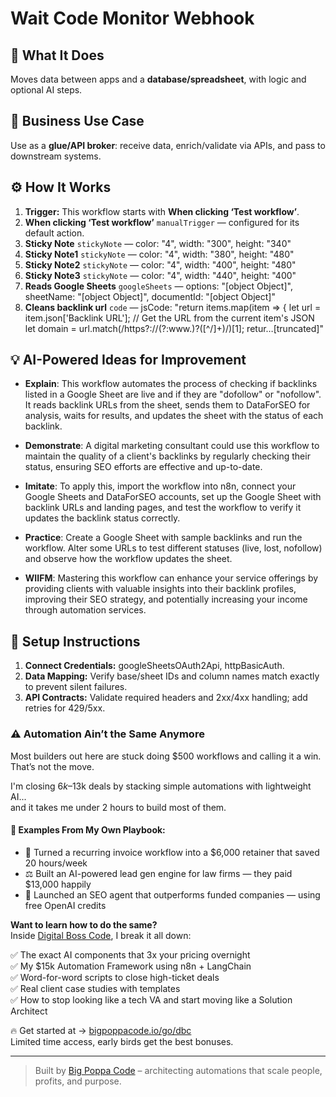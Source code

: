 # Wait Code Monitor Webhook
## 🚀 What It Does
Moves data between apps and a **database/spreadsheet**, with logic and optional AI steps.

## 💼 Business Use Case
Use as a **glue/API broker**: receive data, enrich/validate via APIs, and pass to downstream systems.

## ⚙️ How It Works
1. **Trigger:** This workflow starts with **When clicking ‘Test workflow’**.
2. **When clicking ‘Test workflow’** `manualTrigger` — configured for its default action.
3. **Sticky Note** `stickyNote` — color: "4", width: "300", height: "340"
4. **Sticky Note1** `stickyNote` — color: "4", width: "380", height: "480"
5. **Sticky Note2** `stickyNote` — color: "4", width: "400", height: "480"
6. **Sticky Note3** `stickyNote` — color: "4", width: "440", height: "400"
7. **Reads Google Sheets** `googleSheets` — options: "[object Object]", sheetName: "[object Object]", documentId: "[object Object]"
8. **Cleans backlink url** `code` — jsCode: "return items.map(item => {
  let url = item.json['Backlink URL'];  // Get the URL from the current item's JSON
  let domain = url.match(/https?:\/\/(?:www\.)?([^/]+)/)[1]; 
  retur…[truncated]"

## 💡 AI-Powered Ideas for Improvement
- **Explain**: This workflow automates the process of checking if backlinks listed in a Google Sheet are live and if they are "dofollow" or "nofollow". It reads backlink URLs from the sheet, sends them to DataForSEO for analysis, waits for results, and updates the sheet with the status of each backlink.

- **Demonstrate**: A digital marketing consultant could use this workflow to maintain the quality of a client's backlinks by regularly checking their status, ensuring SEO efforts are effective and up-to-date.

- **Imitate**: To apply this, import the workflow into n8n, connect your Google Sheets and DataForSEO accounts, set up the Google Sheet with backlink URLs and landing pages, and test the workflow to verify it updates the backlink status correctly.

- **Practice**: Create a Google Sheet with sample backlinks and run the workflow. Alter some URLs to test different statuses (live, lost, nofollow) and observe how the workflow updates the sheet.

- **WIIFM**: Mastering this workflow can enhance your service offerings by providing clients with valuable insights into their backlink profiles, improving their SEO strategy, and potentially increasing your income through automation services.

## 🔧 Setup Instructions
1. **Connect Credentials:** googleSheetsOAuth2Api, httpBasicAuth.
2. **Data Mapping:** Verify base/sheet IDs and column names match exactly to prevent silent failures.
3. **API Contracts:** Validate required headers and 2xx/4xx handling; add retries for 429/5xx.

### ⚠️ Automation Ain’t the Same Anymore

Most builders out here are stuck doing $500 workflows and calling it a win.  
That’s not the move.  

I'm closing $6k–$13k deals by stacking simple automations with lightweight AI...  
and it takes me under 2 hours to build most of them.

#### 🧠 Examples From My Own Playbook:
- 🔁 Turned a recurring invoice workflow into a $6,000 retainer that saved 20 hours/week  
- ⚖️ Built an AI-powered lead gen engine for law firms — they paid $13,000 happily  
- 🚀 Launched an SEO agent that outperforms funded companies — using free OpenAI credits  

**Want to learn how to do the same?**  
Inside [Digital Boss Code](https://bigpoppacode.io/go/dbc), I break it all down:

✅ The exact AI components that 3x your pricing overnight  
✅ My $15k Automation Framework using n8n + LangChain  
✅ Word-for-word scripts to close high-ticket deals  
✅ Real client case studies with templates  
✅ How to stop looking like a tech VA and start moving like a Solution Architect  

🔥 Get started at → [bigpoppacode.io/go/dbc](https://bigpoppacode.io/go/dbc)  
Limited time access, early birds get the best bonuses.

---
> Built by [Big Poppa Code](https://bigpoppacode.io) – architecting automations that scale people, profits, and purpose.

